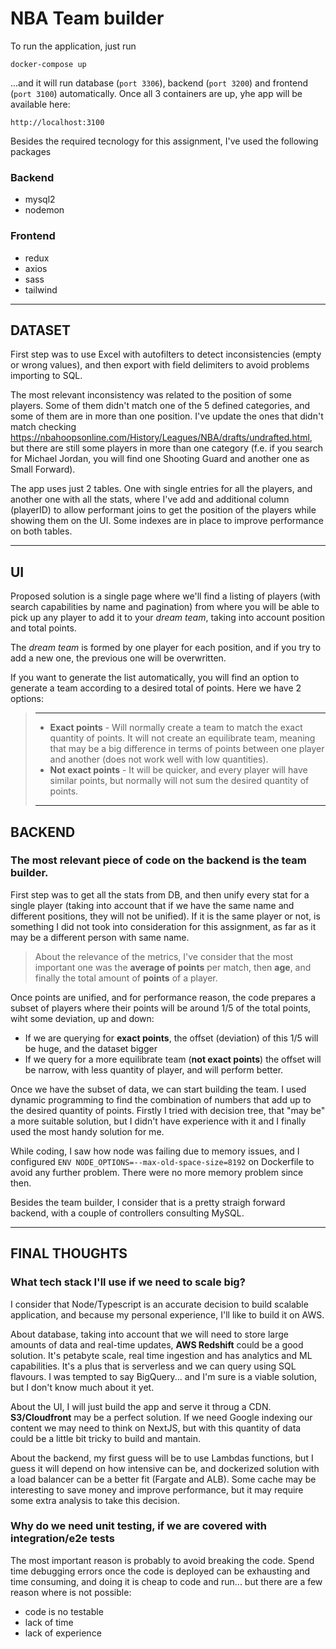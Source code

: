 # NBA Team builder

To run the application, just run

```
docker-compose up
```

...and it will run database (`port 3306`), backend (`port 3200`) and frontend (`port 3100`) automatically. Once all 3 containers are up, yhe app will be available here:

```
http://localhost:3100
```

Besides the required tecnology for this assignment, I've used the following packages

### Backend
- mysql2
- nodemon

### Frontend
- redux
- axios
- sass
- tailwind

---

## DATASET

First step was to use Excel with autofilters to detect inconsistencies (empty or wrong values), and then export with field delimiters to avoid problems importing to SQL.

The most relevant inconsistency was related to the position of some players. Some of them didn't match one of the 5 defined categories, and some of them are in more than one position. I've update the ones that didn't match checking https://nbahoopsonline.com/History/Leagues/NBA/drafts/undrafted.html, but there are still some players in more than one category (f.e. if you search for Michael Jordan, you will find one Shooting Guard and another one as Small Forward).

The app uses just 2 tables. One with single entries for all the players, and another one with all the stats, where I've add and additional column (playerID) to allow performant joins to get the position of the players while showing them on the UI.
Some indexes are in place to improve performance on both tables.

---
## UI

Proposed solution is a single page where we'll find a listing of players (with search capabilities by name and pagination) from where you will be able to pick up any player to add it to your *dream team*, taking into account position and total points.

The *dream team* is formed by one player for each position, and if you try to add a new one, the previous one will be overwritten.

If you want to generate the list automatically, you will find an option to generate a team according to a desired total of points. Here we have 2 options:
>--- 
>* **Exact points** - Will normally create a team to match the exact quantity of points. It will not create an equilibrate team, meaning that may be a big difference in terms of points between one player and another (does not work well with low quantities).
> * **Not exact points** - It will be quicker, and every player will have similar points, but normally will not sum the desired quantity of points.
>---

## BACKEND

### The most relevant piece of code on the backend is the team builder. 

First step was to get all the stats from DB, and then unify every stat for a single player (taking into account that if we have the same name and different positions, they will not be unified). If it is the same player or not, is something I did not took into consideration for this assignment, as far as it may be a different person with same name. 
> About the relevance of the metrics, I've consider that the most important one was the **average of points** per match, then **age**, and finally the total amount of **points** of a player.

Once points are unified, and for performance reason, the code prepares a subset of players where their points will be around 1/5 of the total points, wiht some deviation, up and down:

- If we are querying for **exact points**, the offset (deviation) of this 1/5 will be huge, and the dataset bigger
- If we query for a more equilibrate team (**not exact points**) the offset will be narrow, with less quantity of player, and will perform better.

Once we have the subset of data, we can start building the team. I used dynamic programming to find the combination of numbers that add up to the desired quantity of points. Firstly I tried with decision tree, that "may be" a more suitable solution, but I didn't have experience with it and I finally used the most handy solution for me.

While coding, I saw how node was failing due to memory issues, and I configured ```ENV NODE_OPTIONS=--max-old-space-size=8192``` on Dockerfile to avoid any further problem. There were no more memory problem since then.

Besides the team builder, I consider that is a pretty straigh forward backend, with a couple of controllers consulting MySQL.

---
## FINAL THOUGHTS

### What tech stack I'll use if we need to scale big?

I consider that Node/Typescript is an accurate decision to build scalable application, and because my personal experience, I'll like to build it on AWS.

About database, taking into account that we will need to store large amounts of data and real-time updates, **AWS Redshift** could be a good solution. It's petabyte scale, real time ingestion and has analytics and ML capabilities. It's a plus that is serverless and we can query using SQL flavours. I was tempted to say BigQuery... and I'm sure is a viable solution, but I don't know much about it yet.

About the UI, I will just build the app and serve it throug a CDN. **S3/Cloudfront** may be a perfect solution. If we need Google indexing our content we may need to think on NextJS, but with this quantity of data could be a little bit tricky to build and mantain.

About the backend, my first guess will be to use Lambdas functions, but I guess it will depend on how intensive can be, and dockerized solution with a load balancer can be a better fit (Fargate and ALB). Some cache may be interesting to save money and improve performance, but it may require some extra analysis to take this decision.

### Why do we need unit testing, if we are covered with integration/e2e tests

The most important reason is probably to avoid breaking the code. Spend time debugging errors once the code is deployed can be exhausting and time consuming, and doing it is cheap to code and run... but there are a few reason where is not possible:
* code is no testable
* lack of time
* lack of experience


